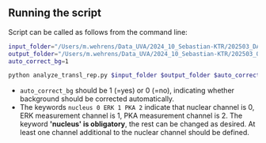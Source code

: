 

## Running the script

Script can be called as follows from the command line:

```bash
input_folder="/Users/m.wehrens/Data_UVA/2024_10_Sebastian-KTR/202503_DATA_julian/Thrombine/"
output_folder="/Users/m.wehrens/Data_UVA/2024_10_Sebastian-KTR/202503_OUTPUT-testmw/"
auto_correct_bg=1

python analyze_transl_rep.py $input_folder $output_folder $auto_correct_bg nucleus 0 ERK 1 PKA 2
```

- `auto_correct_bg` should be 1 (=yes) or 0 (=no), indicating whether background should be corrected automatically.
- The keywords `nucleus 0 ERK 1 PKA 2` indicate that nuclear channel is 0, ERK measurement channel is 1, PKA measurement channel is 2. The keyword **'nucleus' is obligatory**, the rest can be changed as desired. At least one channel additional to the nuclear channel should be defined.
